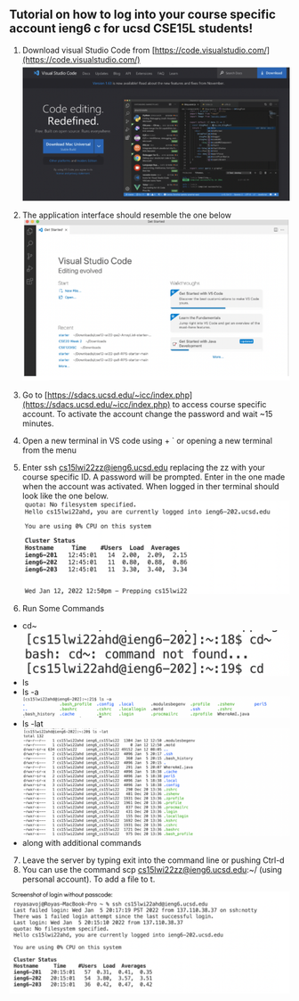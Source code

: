 ## Tutorial on how to log into your course specific account ieng6 c for ucsd CSE15L students!
1. Download visual Studio Code from [https://code.visualstudio.com/](https://code.visualstudio.com/)
![Image](DownloadingVS.png)
2. The application interface should resemble the one below 
![Image](openingVS.png)
3. Go to [https://sdacs.ucsd.edu/~icc/index.php](https://sdacs.ucsd.edu/~icc/index.php) to access course specific account. To activate the account change the password and wait ~15 minutes.
4. Open a new terminal in VS code using + ` or opening a new terminal from the menu 

5. Enter ssh cs15lwi22zz@ieng6.ucsd.edu replacing the zz with your course specific ID. A password will be prompted. Enter in the one made when the account was activated. When logged in ther terminal should look like the one below.
![Image](login.png)

6. Run Some Commands 
* cd~
![Image](cd~.png)
* ls
* ls -a
![Image](lsa.png)
* ls -lat 
![Image](lslat.png)
* along with additional commands 

7. Leave the server by typing exit into the command line or pushing Ctrl-d
8. You can use the command scp <fileName> cs15lwi22zz@ieng6.ucsd.edu:~/ (using personal account). To add a file to t.

![Image](ScreenShotToAddLabSession.png)
